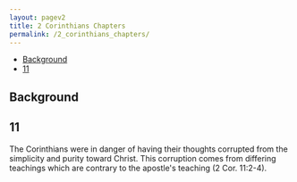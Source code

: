 ```yaml
---
layout: pagev2
title: 2 Corinthians Chapters
permalink: /2_corinthians_chapters/
---
```

- [Background](#background)
- [11](#11)

## Background

## 11

The Corinthians were in danger of having their thoughts corrupted from the simplicity and purity toward Christ. This corruption comes from differing teachings which are contrary to the apostle's teaching (2 Cor. 11:2-4).